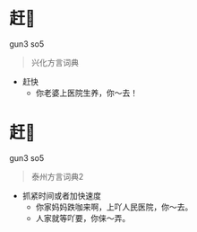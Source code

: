 # 赶𢜶
gun3 so5
> 兴化方言词典
- 赶快
  - 你老婆上医院生养，你～去！


# 赶𢜶
gun3 so5
> 泰州方言词典2
- 抓紧时间或者加快速度
  - 你家妈妈跌咖来啊，上吖人民医院，你～去。
  - 人家就等吖要，你俫～弄。